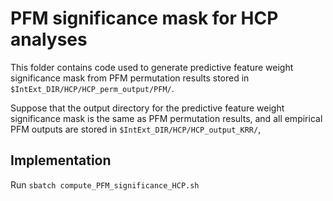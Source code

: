 # PFM significance mask for HCP analyses

This folder contains code used to generate predictive feature weight significance mask from PFM permutation results stored in `$IntExt_DIR/HCP/HCP_perm_output/PFM/`.

Suppose that the output directory for the predictive feature weight significance mask is the same as PFM permutation results, and all empirical PFM outputs are stored in `$IntExt_DIR/HCP/HCP_output_KRR/`,

## Implementation

Run `sbatch compute_PFM_significance_HCP.sh`
